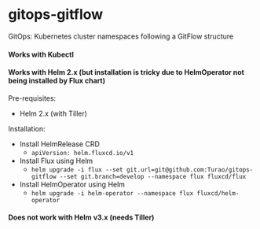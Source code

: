 # gitops-gitflow
GitOps: Kubernetes cluster namespaces following a GitFlow structure

#### Works with Kubectl

#### Works with Helm 2.x (but installation is tricky due to HelmOperator not being installed by Flux chart)

Pre-requisites:
- Helm 2.x (with Tiller)

Installation:
- Install HelmRelease CRD
  - `apiVersion: helm.fluxcd.io/v1`
- Install Flux using Helm
  - `helm upgrade -i flux --set git.url=git@github.com:Turao/gitops-gitflow --set git.branch=develop --namespace flux fluxcd/flux`
- Install HelmOperator using Helm
  - `helm upgrade -i helm-operator --namespace flux fluxcd/helm-operator`


#### Does not work with Helm v3.x (needs Tiller)
